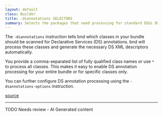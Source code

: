 ```yaml
---
layout: default
class: Builder
title: -dsannotations SELECTORS
summary: Selects the packages that need processing for standard OSGi DS annotations.
---
```


The `-dsannotations` instruction tells bnd which classes in your bundle should be scanned for Declarative Services (DS) annotations. bnd will process these classes and generate the necessary DS XML descriptors automatically.

You provide a comma-separated list of fully qualified class names or use `*` to process all classes. This makes it easy to enable DS annotation processing for your entire bundle or for specific classes only.

You can further configure DS annotation processing using the `-dsannotations-options` instruction.

[source](https://github.com/bndtools/bnd/blob/master/biz.aQute.bndlib/src/aQute/bnd/component/DSAnnotations.java)

<hr />
TODO Needs review - AI Generated content